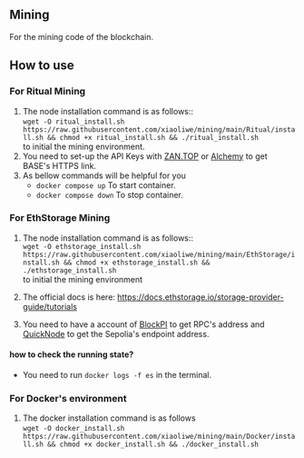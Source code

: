 ## Mining
For the mining code of the blockchain.

## How to use  

### For Ritual Mining
1. The node installation command is as follows::  
    `wget -O ritual_install.sh https://raw.githubusercontent.com/xiaoliwe/mining/main/Ritual/install.sh && chmod +x ritual_install.sh && ./ritual_install.sh`   
    to initial the mining environment.  
2. You need to set-up the API Keys with [ZAN.TOP](https://zan.top) or [Alchemy](https://dashboard.alchemy.com/) to get BASE's HTTPS link.  
3. As bellow commands will be helpful for you  
   - `docker compose up`  To start container.  
   - `docker compose down` To stop container.  

### For EthStorage Mining
1. The node installation command is as follows::  
   `wget -O ethstorage_install.sh https://raw.githubusercontent.com/xiaoliwe/mining/main/EthStorage/install.sh && chmod +x ethstorage_install.sh && ./ethstorage_install.sh`  
    to initial the mining environment  

2. The official docs is here: https://docs.ethstorage.io/storage-provider-guide/tutorials  
3. You need to have a account of [BlockPI](https://dashboard.blockpi.io) to get RPC's address and [QuickNode](https://dashboard.quicknode.com/) to get the Sepolia's endpoint address. 

#### how to check the running state?
- You need to run `docker logs -f es` in the terminal.  

### For Docker's environment
1. The docker installation command is as follows  
   `wget -O docker_install.sh https://raw.githubusercontent.com/xiaoliwe/mining/main/Docker/install.sh && chmod +x docker_install.sh && ./docker_install.sh`   
   
